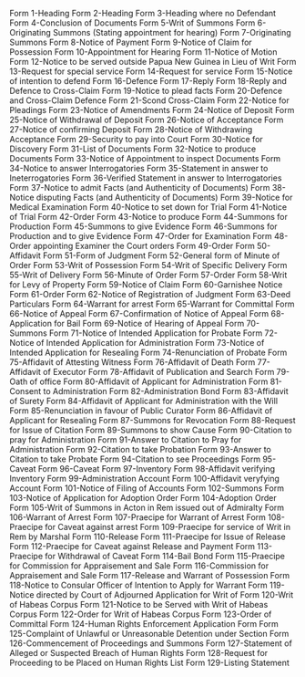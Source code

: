 Form 1-Heading
Form 2-Heading
Form 3-Heading where no Defendant
Form 4-Conclusion of Documents
Form 5-Writ of Summons
Form 6-Originating Summons (Stating appointment for hearing)
Form 7-Originating Summons
Form 8-Notice of Payment
Form 9-Notice of Claim for Possession
Form 10-Appointment for Hearing
Form 11-Notice of Motion
Form 12-Notice to be served outside Papua New Guinea in Lieu of Writ
Form 13-Request for special service
Form 14-Request for service
Form 15-Notice of intention to defend
Form 16-Defence
Form 17-Reply
Form 18-Reply and Defence to Cross-Claim
Form 19-Notice to plead facts
Form 20-Defence and Cross-Claim Defence
Form 21-Scond Cross-Claim
Form 22-Notice for Pleadings
Form 23-Notice of Amendments
Form 24-Notice of Deposit
Form 25-Notice of Withdrawal of Deposit
Form 26-Notice of Acceptance
Form 27-Notice of confirming Deposit
Form 28-Notice of Withdrawing Acceptance
Form 29-Security to pay into Court
Form 30-Notice for Discovery
Form 31-List of Documents
Form 32-Notice to produce Documents
Form 33-Notice of Appointment to inspect Documents
Form 34-Notice to answer Interrogatories
Form 35-Statement in answer to Ineterrogatories
Form 36-Verified Statement in answer to Interrogatories
Form 37-Notice to admit Facts (and Authenticity of Documents)
Form 38-Notice disputing Facts (and Authenticity of Documents)
Form 39-Notice for Medical Examination
Form 40-Notice to set down for Trial
Form 41-Notice of Trial
Form 42-Order
Form 43-Notice to produce
Form 44-Summons for Production
Form 45-Summons to give Evidence
Form 46-Summons for Production and to give Evidence
Form 47-Order for Examination
Form 48-Order appointing Examiner the Court orders
Form 49-Order
Form 50-Affidavit
Form 51-Form of Judgment
Form 52-General form of Minute of Order
Form 53-Writ of Possession
Form 54-Writ of Specific Delivery
Form 55-Writ of Delivery
Form 56-Minute of Order
Form 57-Order
Form 58-Writ for Levy of Property
Form 59-Notice of Claim
Form 60-Garnishee Notice
Form 61-Order
Form 62-Notice of Registration of Judgment
Form 63-Deed Particulars
Form 64-Warrant for arrest
Form 65-Warrant for Committal
Form 66-Notice of Appeal
Form 67-Confirmation of Notice of Appeal
Form 68-Application for Bail
Form 69-Notice of Hearing of Appeal
Form 70-Summons
Form 71-Notice of Intended Application for Probate
Form 72-Notice of Intended Application for Administration
Form 73-Notice of Intended Application for Resealing
Form 74-Renunciation of Probate
Form 75-Affidavit of Attesting Witness
Form 76-Affidavit of Death
Form 77-Affidavit of Executor
Form 78-Affidavit of Publication and Search
Form 79-Oath of office
Form 80-Affidavit of Applicant for Administration
Form 81-Consent to Administration
Form 82-Administration Bond
Form 83-Affidavit of Surety
Form 84-Affidavit of Applicant for Administration with the Will
Form 85-Renunciation in favour of Public Curator
Form 86-Affidavit of Applicant for Resealing
Form 87-Summons for Revocation
Form 88-Request for Issue of Citation
Form 89-Summons to show Cause
Form 90-Citation to pray for Administration
Form 91-Answer to Citation to Pray for Administration
Form 92-Citation to take Probation
Form 93-Answer to Citation to take Probate
Form 94-Citation to see Proceedings
Form 95-Caveat
Form 96-Caveat
Form 97-Inventory
Form 98-Affidavit verifying Inventory
Form 99-Administration Account
Form 100-Affidavit veryfying Account
Form 101-Notice of Filing of Accounts
Form 102-Summons
Form 103-Notice of Application for Adoption Order
Form 104-Adoption Order
Form 105-Writ of Summons in Acton in Rem issued out of Admiralty
Form 106-Warrant of Arrest
Form 107-Praecipe for Warrant of Arrest
Form 108-Praecipe for Caveat against arrest
Form 109-Praecipe for service of Writ in Rem by Marshal
Form 110-Release
Form 111-Praecipe for Issue of Release
Form 112-Praecipe for Caveat against Release and Payment
Form 113-Praecipe for Withdrawal of Caveat
Form 114-Bail Bond
Form 115-Praecipe for Commission for Appraisement and Sale
Form 116-Commission for Appraisement and Sale
Form 117-Release and Warrant of Possession
Form 118-Notice to Consular Officer of Intention to Apply for Warrant
Form 119-Notice directed by Court of Adjourned Application for Writ of
Form 120-Writ of Habeas Corpus
Form 121-Notice to be Served with Writ of Habeas Corpus
Form 122-Order for Writ of Habeas Corpus
Form 123-Order of Committal
Form 124-Human Rights Enforcement Application Form
Form 125-Complaint of Unlawful or Unreasonable Detention under Section
Form 126-Commencement of Proceedings and Summons
Form 127-Statement of Alleged or Suspected Breach of Human Rights
Form 128-Request for Proceeding to be Placed on Human Rights List
Form 129-Listing Statement
